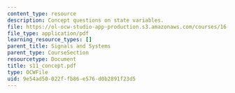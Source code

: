 ```yaml
---
content_type: resource
description: Concept questions on state variables.
file: https://ol-ocw-studio-app-production.s3.amazonaws.com/courses/16-01-unified-engineering-i-ii-iii-iv-fall-2005-spring-2006/9e54ad50022ffb86e576d0b2891f23d5_s11_concept.pdf
file_type: application/pdf
learning_resource_types: []
parent_title: Signals and Systems
parent_type: CourseSection
resourcetype: Document
title: s11_concept.pdf
type: OCWFile
uid: 9e54ad50-022f-fb86-e576-d0b2891f23d5
---
```

